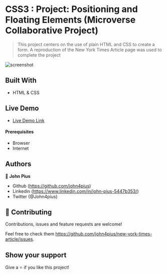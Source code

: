 # CSS3 : Project: Positioning and Floating Elements (Microverse Collaborative Project)


> This project centers on the use of plain HTML and CSS to create a form.
> A reproduction of the New York Times Article page was used to complete the project

![screenshot](./src/screencapture-file-home-pius-j-Desktop-new-york-times-article.png)

## Built With

- HTML & CSS

## Live Demo
- [Live Demo Link](https://raw.githack.com/john4pius/new-york-times-article/master/index.html)

#### Prerequisites
- Browser
- Internet
## Authors

👤 **John Pius**

- Github (https://github.com/john4pius)
- Linkedin (https://www.linkedin.com/in/john-pius-5447b353/)
- Twitter (@John4pius)


## 🤝 Contributing

Contributions, issues and feature requests are welcome!

Feel free to check them https://github.com/john4pius/new-york-times-article/issues.

## Show your support

Give a ⭐️ if you like this project!
